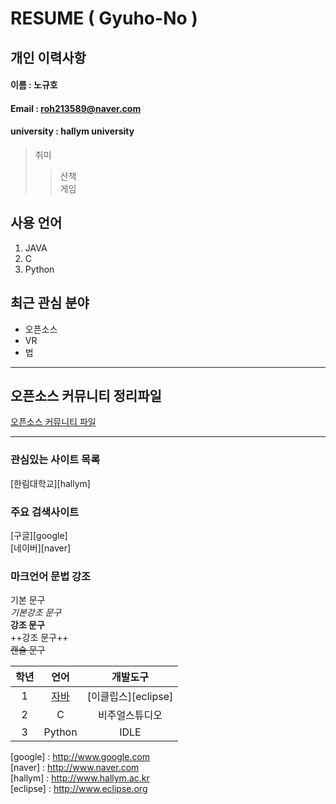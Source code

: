 # RESUME ( Gyuho-No )

## 개인 이력사항

#### 이름 : 노규호
#### Email : roh213589@naver.com 
#### university : hallym university 

> 취미  
>> 산책  
>> 게임  

## 사용 언어
1. JAVA
2. C
3. Python

## 최근 관심 분야
* 오픈소스
* VR
* 법
----------
## 오픈소스 커뮤니티 정리파일
[오픈소스 커뮤니티 파일](openSourceCommunity.md)
*****************

### 관심있는 사이트 목록
[한림대학교][hallym]

### 주요 검색사이트
[구글][google]  
[네이버][naver]

### 마크언어 문법 강조

기본 문구  
*기본강조 문구*  
**강조 문구**  
++강조 문구++  
~~캔슬 문구~~  

|학년|언어|개발도구|  
|:---:|:---:|:---:|  
|1|[자바](http://www.oracle.com)|[이클립스][eclipse]|
|2|C|비주얼스튜디오|  
|3|Python|IDLE|

[google] : http://www.google.com  
[naver] : http://www.naver.com  
[hallym] : http://www.hallym.ac.kr  
[eclipse] : http://www.eclipse.org  

